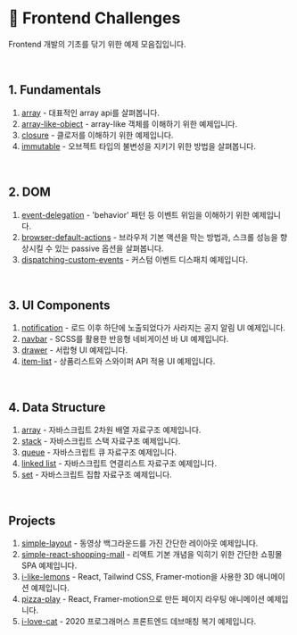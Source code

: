 # 🚀 Frontend Challenges

Frontend 개발의 기초를 닦기 위한 예제 모음집입니다.

<br>

## 1. Fundamentals

1. [array](./1-fundamentals/array) - 대표적인 array api를 살펴봅니다.
2. [array-like-object](./1-fundamentals/array-like-object) - array-like 객체를 이해하기 위한 예제입니다.
3. [closure](./1-fundamentals/closure) - 클로저를 이해하기 위한 예제입니다.
4. [immutable](./1-fundamentals/immutable) - 오브젝트 타입의 불변성을 지키기 위한 방법을 살펴봅니다.

<br>

## 2. DOM

1. [event-delegation](./2-dom/event-delegation) - 'behavior' 패턴 등 이벤트 위임을 이해하기 위한 예제입니다.
2. [browser-default-actions](./2-dom/browser-default-actions) - 브라우저 기본 액션을 막는 방법과, 스크롤 성능을 향상시킬 수 있는 passive 옵션을 살펴봅니다.
3. [dispatching-custom-events](./2-dom/dispatching-custom-events) - 커스텀 이벤트 디스패치 예제입니다.

<br>

## 3. UI Components

1. [notification](./3-ui/notification) - 로드 이후 하단에 노출되었다가 사라지는 공지 알림 UI 예제입니다.
2. [navbar](./3-ui/navbar) - SCSS를 활용한 반응형 네비게이션 바 UI 예제입니다.
3. [drawer](./3-ui/drawer) - 서랍형 UI 예제입니다.
4. [item-list](./3-ui/item-list) - 상품리스트와 스와이퍼 API 적용 UI 예제입니다.

<br>

## 4. Data Structure

1. [array](./4-data-structure/array.js) - 자바스크립트 2차원 배열 자료구조 예제입니다.
2. [stack](./4-data-structure/stack.js) - 자바스크립트 스택 자료구조 예제입니다.
3. [queue](./4-data-structure/queue.js) - 자바스크립트 큐 자료구조 예제입니다.
4. [linked list](./4-data-structure/linked-list.js) - 자바스크립트 연결리스트 자료구조 예제입니다.
5. [set](./4-data-structure/set.js) - 자바스크립트 집합 자료구조 예제입니다.

<br>

## Projects

1. [simple-layout](https://github.com/kschoi/simple-layout) - 동영상 백그라운드를 가진 간단한 레이아웃 예제입니다.
2. [simple-react-shopping-mall](https://github.com/kschoi/simple-react-shopping-mall) - 리액트 기본 개념을 익히기 위한 간단한 쇼핑몰 SPA 예제입니다.
3. [i-like-lemons](https://github.com/kschoi/i-like-lemons) - React, Tailwind CSS, Framer-motion을 사용한 3D 애니메이션 예제입니다.
4. [pizza-play](https://github.com/kschoi/pizza-play) - React, Framer-motion으로 만든 페이지 라우팅 애니메이션 예제입니다.
5. [i-love-cat](https://github.com/kschoi/i-love-cat) - 2020 프로그래머스 프론트엔드 데브매칭 복기 예제입니다.
